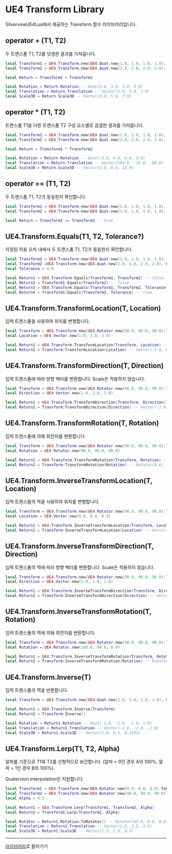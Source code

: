 # UE4 Transform Library

SilvervineUE4Lua에서 제공하는 Transform 함수 라이브러리입니다.


## operator +  (T1, T2)

두 트랜스폼 T1, T2를 덧셈한 결과를 가져옵니다.

```lua
local Transform1 = UE4.Transform.new(UE4.Quat.new(1.0, 1.0, 1.0, 1.0), UE4.Vector.new(1.0, 2.0, 3.0), UE4.Vector.new(1.0, 2.0, 3.0))
local Transform2 = UE4.Transform.new(UE4.Quat.new(2.0, 2.0, 2.0, 2.0), UE4.Vector.new(2.0, 3.0, 4.0), UE4.Vector.new(2.0, 3.0, 4.0))

local Return = Transform1 + Transform2

local Rotation = Return.Rotation -- Quat(3.0, 3.0, 3.0, 3.0)
local Translation = Return.Translation -- Vector(3.0, 5.0, 7.0)
local Scale3D = Return.Scale3D -- Vector(3.0, 5.0, 7.0)
```

## operator * (T1, T2)

트랜스폼 T1을 다른 트랜스폼 T2 구성 요소별로 곱셈한 결과를 가져옵니다.

```lua
local Transform1 = UE4.Transform.new(UE4.Quat.new(1.0, 1.0, 1.0, 1.0), UE4.Vector.new(1.0, 2.0, 3.0), UE4.Vector.new(1.0, 2.0, 3.0))
local Transform2 = UE4.Transform.new(UE4.Quat.new(2.0, 2.0, 2.0, 2.0), UE4.Vector.new(2.0, 3.0, 4.0), UE4.Vector.new(2.0, 3.0, 4.0))

local Return = Transform1 * Transform2

local Rotation = Return.Rotation -- Quat(-4.0, 4.0, 4.0, 4.0)
local Translation = Return.Translation -- Vector(164.0, -55.0, -80.0)
local Scale3D = Return.Scale3D -- Vector(2.0, 6.0, 12.0)
```

## operator == (T1, T2)

두 트랜스폼 T1, T2가 동일한지 확인합니다.

```lua
local Transform1 = UE4.Transform.new(UE4.Quat.new(1.0, 1.0, 1.0, 1.0), UE4.Vector.new(1.0, 2.0, 3.0), UE4.Vector.new(1.0, 2.0, 3.0))
local Transform2 = UE4.Transform.new(UE4.Quat.new(1.0, 1.0, 1.0, 1.0), UE4.Vector.new(1.0, 2.0, 3.0), UE4.Vector.new(1.0, 2.0, 3.0))

local Return = Transform1 == Transform2 -- true
```

## UE4.Transform.Equals(T1, T2, Tolerance?)

지정된 허용 오차 내에서 두 트랜스폼 T1, T2가 동일한지 확인합니다.

```lua
local Transform1 = UE4.Transform.new(UE4.Quat.new(1.0, 1.0, 1.0, 1.0), UE4.Vector.new(1.0, 2.0, 3.0), UE4.Vector.new(1.0, 2.0, 3.0))
local Transform2 =UE4.Transform.new(UE4.Quat.new(2.0, 2.0, 2.0, 2.0), UE4.Vector.new(2.0, 3.0, 4.0), UE4.Vector.new(2.0, 3.0, 4.0))
local Tolerance = 4.0

local Return1 = UE4.Transform.Equals(Transform1, Transform2) -- false
local Return2 = Transform1:Equals(Transform2) -- false
local Return3 = UE4.Transform.Equals(Transform1, Transform2, Tolerance) -- true
local Return4 = Transform1:Equals(Transform2, Tolerance) -- true
```

## UE4.Transform.TransformLocation(T, Location)

입력 트랜스폼을 사용하여 위치를 변형합니다.

```lua
local Transform = UE4.Transform.new(UE4.Rotator.new(90.0, 90.0, 90.0):ToQuat(), UE4.Vector.new(1.0, 2.0, 3.0), UE4.Vector.new(2.0, 2.0, 2.0))
local Location = UE4.Vector.new(1.0, 2.0, 3.0)

local Return1 = UE4.Transform.TransformLocation(Transform, Location) -- Vector(-5.0, 6.0, 5.0)
local Return2 = Transform:TransformLocation(Location) -- Vector(-5.0, 6.0, 5.0)
```

## UE4.Transform.TransformDirection(T, Direction)

입력 트랜스폼에 따라 방향 벡터를 변환합니다. Scale은 적용하지 않습니다.

```lua
local Transform = UE4.Transform.new(UE4.Rotator.new(90.0, 90.0, 90.0):ToQuat(), UE4.Vector.new(1.0, 2.0, 3.0), UE4.Vector.new(1.0, 2.0, 3.0))
local Direction = UE4.Vector.new(1.0, 2.0, 3.0)

local Return1 = UE4.Transform.TransformDirection(Transform, Direction) -- Vector(-2.0, 4.0, 4.0)
local Return2 = Transform:TransformDirection(Direction) -- Vector(-2.0, 4.0, 4.0)
```

## UE4.Transform.TransformRotation(T, Rotation)

입력 트랜스폼에 의해 회전자를 변환합니다.

```lua
local Transform = UE4.Transform.new(UE4.Rotator.new(90.0, 90.0, 90.0):ToQuat(), UE4.Vector.new(1.0, 2.0, 3.0), UE4.Vector.new(1.0, 2.0, 3.0))
local Rotation = UE4.Rotator.new(90.0, 90.0, 90.0)

local Return1 = UE4.Transform.TransformRotation(Transform, Rotation) -- Rotator(0.0, 180.0, -180.0)
local Return2 = Transform:TransformRotation(Rotation) -- Rotator(0.0, 180.0, -180.0)
```

## UE4.Transform.InverseTransformLocation(T, Location)

입력 트랜스폼의 역을 사용하여 위치를 변형합니다.

```lua
local Transform = UE4.Transform.new(UE4.Rotator.new(90.0, 90.0, 90.0):ToQuat(), UE4.Vector.new(1.0, 2.0, 3.0), UE4.Vector.new(2.0, 2.0, 2.0))
local Location = UE4.Vector.new(0.0, 0.0, 0.0)

local Return1 = UE4.Transform.InverseTransformLocation(Transform, Location) -- Vector(-1.5, -1.0, 0.5)
local Return2 = Transform:InverseTransformLocation(Location) -- Vector(-1.5, -1.0, 0.5)
```

## UE4.Transform.InverseTransformDirection(T, Direction)

입력 트랜스폼의 역에 따라 방향 벡터를 변환합니다. Scale은 적용하지 않습니다.

```lua
local Transform = UE4.Transform.new(UE4.Rotator.new(90.0, 90.0, 90.0):ToQuat(), UE4.Vector.new(1.0, 2.0, 3.0), UE4.Vector.new(2.0, 2.0, 2.0))
local Direction = UE4.Vector.new(1.0, 1.0, 1.0)

local Return1 = UE4.Transform.InverseTransformDirection(Transform, Direction) -- Vector(-2.0, -1.0, 0.0)
local Return2 = Transform:InverseTransformDirection(Direction) -- Vector(-2.0, -1.0, 0.0)
```

## UE4.Transform.InverseTransformRotation(T, Rotation)

입력 트랜스폼의 역에 의해 회전자를 변환합니다.

```lua
local Transform = UE4.Transform.new(UE4.Rotator.new(90.0, 90.0, 90.0):ToQuat(), UE4.Vector.new(1.0, 2.0, 3.0), UE4.Vector.new(2.0, 2.0, 2.0))
local Rotation = UE4.Rotator.new(180.0, 90.0, 0.0)

local Return1 = UE4.Transform.InverseTransformRotation(Transform, Rotation) -- Rotator(0.0, -90.0, -90.0)
local Return2 = Transform:InverseTransformRotation(Rotation) -- Rotator(0.0, -90.0, -90.0)
```

## UE4.Transform.Inverse(T)

입력 트랜스폼의 역을 반환합니다.

```lua
local Transform = UE4.Transform.new(UE4.Quat.new(1.0, 1.0, 1.0, 1.0), UE4.Vector.new(1.0, 2.0, 3.0), UE4.Vector.new(1.0, 2.0, 3.0))

local Return1 = UE4.Transform.Inverse(Transform)
local Return2 = Transform:Inverse()

local Rotation = Return1.Rotation -- Quat(-1.0, -1.0, -1.0, 1.0)
local Translation = Return1.Translation -- Vector(-1.0, -1.0, -1.0)
local Scale3D = Return1.Scale3D -- Vector(1.0, 0.5, 0.3333)
```

## UE4.Transform.Lerp(T1, T2, Alpha)

알파를 기준으로 T1와 T2를 선형적으로 보간합니다. (알파 = 0인 경우 A의 100%, 알파 = 1인 경우 B의 100%).

Quaternion interpolation만 지원합니다.

```lua
local Transform1 = UE4.Transform.new(UE4.Rotator.new(0.0, 0.0, 0.0):ToQuat(), UE4.Vector.new(1.0, 2.0, 3.0), UE4.Vector.new(1.0, 2.0, 3.0))
local Transform2 = UE4.Transform.new(UE4.Rotator.new(90.0, 90.0, 90.0):ToQuat(), UE4.Vector.new(2.0, 3.0, 4.0), UE4.Vector.new(2.0, 3.0, 4.0))
local Alpha = 0.5

local Return1 = UE4.Transform.Lerp(Transform1, Transform2, Alpha)
local Return2 = Transform1:Lerp(Transform2, Alpha)

local Rotator = Return1.Rotation:ToRotator() -- Rotator(45.0, 0.0, 0.0)
local Translation = Return1.Translation -- Vector(1.5, 2.5, 3.5)
local Scale3D = Return1.Scale3D -- Vector(1.5, 2.5, 3.5)
```

------------------------------------
[라이브러리](Library_ko.md)로 돌아가기